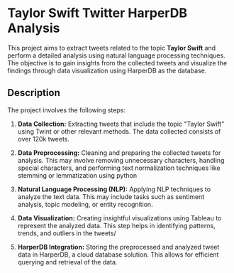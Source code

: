 # Taylor Swift Twitter HarperDB Analysis

This project aims to extract tweets related to the topic **Taylor Swift** and perform a detailed analysis using natural language processing techniques. The objective is to gain insights from the collected tweets and visualize the findings through data visualization using HarperDB as the database.

## Description

The project involves the following steps:

1. **Data Collection:** Extracting tweets that include the topic "Taylor Swift" using Twint  or other relevant methods. The data collected consists of over 120k tweets.

2. **Data Preprocessing:** Cleaning and preparing the collected tweets for analysis. This may involve removing unnecessary characters, handling special characters, and performing text normalization techniques like stemming or lemmatization using python

3. **Natural Language Processing (NLP):** Applying NLP techniques to analyze the text data. This may include tasks such as sentiment analysis, topic modeling, or entity recognition.

4. **Data Visualization:** Creating insightful visualizations using Tableau to represent the analyzed data. This step helps in identifying patterns, trends, and outliers in the tweets/

5. **HarperDB Integration:** Storing the preprocessed and analyzed tweet data in HarperDB, a cloud database solution. This allows for efficient querying and retrieval of the data.
